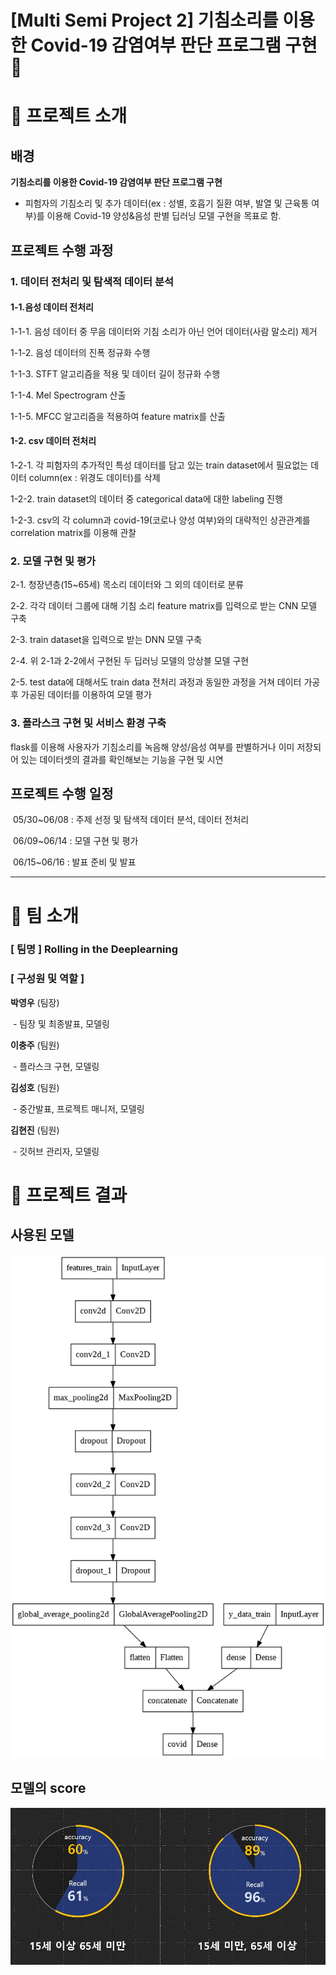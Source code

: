 # [Multi Semi Project 2] 기침소리를 이용한 Covid-19 감염여부 판단 프로그램 구현 🦠

# 📌 프로젝트 소개
##  배경 

**기침소리를 이용한 Covid-19 감염여부 판단 프로그램 구현**

- 피험자의 기침소리 및 추가 데이터(ex : 성별, 호흡기 질환 여부, 발열 및 근육통 여부)를 이용해 Covid-19 양성&음성 판별 딥러닝 모델 구현을 목표로 함.

  

## 프로젝트 수행 과정

### 1. 데이터 전처리 및 탐색적 데이터 분석 

#### 1-1.음성 데이터 전처리 

1-1-1. 음성 데이터 중 무음 데이터와 기침 소리가 아닌 언어 데이터(사람 말소리) 제거

1-1-2. 음성 데이터의 진폭 정규화 수행

1-1-3. STFT 알고리즘을 적용 및 데이터 길이 정규화 수행

1-1-4. Mel Spectrogram 산출

1-1-5. MFCC 알고리즘을 적용하여 feature matrix를 산출

#### 1-2. csv 데이터 전처리 

1-2-1. 각 피험자의 추가적인 특성 데이터를 담고 있는 train dataset에서 필요없는 데이터 column(ex : 위경도 데이터)를 삭제

1-2-2. train dataset의 데이터 중 categorical data에 대한 labeling 진행

1-2-3. csv의 각 column과 covid-19(코로나 양성 여부)와의 대략적인 상관관계를 correlation matrix를 이용해 관찰



### 2. 모델 구현 및 평가

2-1. 청장년층(15~65세) 목소리 데이터와 그 외의 데이터로 분류 

2-2. 각각 데이터 그룹에 대해 기침 소리 feature matrix를 입력으로 받는 CNN 모델 구축 

2-3. train dataset을 입력으로 받는 DNN 모델 구축 

2-4. 위 2-1과 2-2에서 구현된 두 딥러닝 모델의 앙상블 모델 구현

2-5. test data에 대해서도 train data 전처리 과정과 동일한 과정을 거쳐 데이터 가공 후 가공된 데이터를 이용하여 모델 평가



### 3. 플라스크 구현 및 서비스 환경 구축 

flask를 이용해 사용자가 기침소리를 녹음해 양성/음성 여부를 판별하거나 이미 저장되어 있는 데이터셋의 결과를 확인해보는 기능을 구현 및 시연



## 프로젝트 수행 일정

​	05/30~06/08 : 주제 선정 및 탐색적 데이터 분석, 데이터 전처리

​	06/09~06/14 : 모델 구현 및 평가

​	06/15~06/16 : 발표 준비 및 발표



----
# 📌 팀 소개 
### [ 팀명 ] Rolling in the Deeplearning
### [ 구성원 및 역할 ]

**박영우** (팀장) 

​	- 팀장 및 최종발표, 모델링

**이충주** (팀원)

​	- 플라스크 구현, 모델링

**김성호** (팀원)

​	- 중간발표, 프로젝트 매니저, 모델링

**김현진** (팀원)

​	- 깃허브 관리자, 모델링



# 📌 프로젝트 결과

## 사용된 모델

![사용된 모델](README.assets/다운로드.png)

## 모델의 score

![model_score](README.assets/캡처.JPG)
